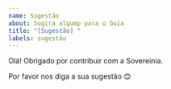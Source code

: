 ```yaml
---
name: Sugestão
about: Sugira algump para o Guia
title: "[Sugestão] "
labels: sugestão
---
```


Olá! Obrigado por contribuir com a Sovereinia. 

Por favor nos diga a sua sugestão 😊
